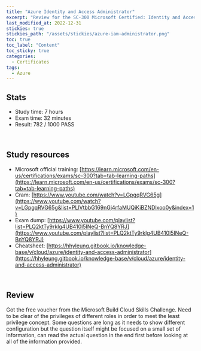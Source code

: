 ```yaml
---
title: "Azure Identity and Access Administrator"
excerpt: "Review for the SC-300 Microsoft Certified: Identity and Access Administrator Associate certificate"
last_modified_at: 2022-12-31
stickies: true
stickies_path: "/assets/stickies/azure-iam-administrator.png"
toc: true
toc_label: "Content"
toc_sticky: true
categories:
  - Certificates
tags:
  - Azure
---
```


## Stats
- Study time: 7 hours
- Exam time: 32 minutes
- Result: 782 / 1000 PASS

<br>

## Study resources
- Microsoft official training: [https://learn.microsoft.com/en-us/certifications/exams/sc-300?tab=tab-learning-paths](https://learn.microsoft.com/en-us/certifications/exams/sc-300?tab=tab-learning-paths)
- Cram: [https://www.youtube.com/watch?v=LGpgqRVG65g](https://www.youtube.com/watch?v=LGpgqRVG65g&list=PLlVtbbG169nGj4rfaMUQiKiBZNDlxoo0y&index=1)
- Exam dump: [https://www.youtube.com/playlist?list=PLQ2ktTy9rklg4UB410l5INeQ-BnYQ8YRJ](https://www.youtube.com/playlist?list=PLQ2ktTy9rklg4UB410l5INeQ-BnYQ8YRJ)
- Cheatsheet: [https://hhyleung.gitbook.io/knowledge-base/v/cloud/azure/identity-and-access-administrator](https://hhyleung.gitbook.io/knowledge-base/v/cloud/azure/identity-and-access-administrator)

<br>

## Review
Got the free voucher from the Microsoft Build Cloud Skills Challenge. Need to be clear of the privileges of different roles in order to meet the least privilege concept. Some questions are long as it needs to show different configuration but the question itself might be focused on a small set of information, can read the actual question in the end first before looking at all of the information provided.

<br>
